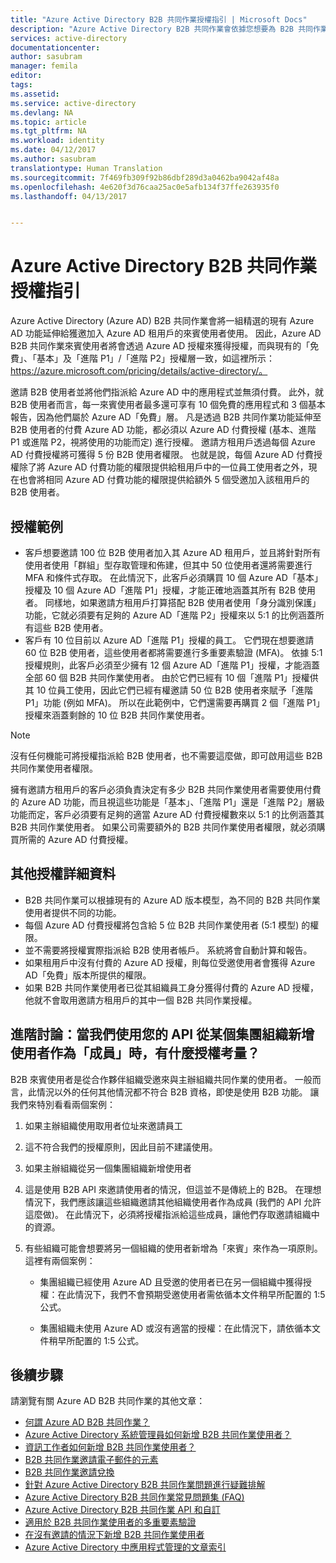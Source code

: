 ```yaml
---
title: "Azure Active Directory B2B 共同作業授權指引 | Microsoft Docs"
description: "Azure Active Directory B2B 共同作業會依據您想要為 B2B 共同作業使用者提供的功能而定，要求付費的 Azure AD 授權"
services: active-directory
documentationcenter: 
author: sasubram
manager: femila
editor: 
tags: 
ms.assetid: 
ms.service: active-directory
ms.devlang: NA
ms.topic: article
ms.tgt_pltfrm: NA
ms.workload: identity
ms.date: 04/12/2017
ms.author: sasubram
translationtype: Human Translation
ms.sourcegitcommit: 7f469fb309f92b86dbf289d3a0462ba9042af48a
ms.openlocfilehash: 4e620f3d76caa25ac0e5afb134f37ffe263935f0
ms.lasthandoff: 04/13/2017


---
```


# <a name="azure-active-directory-b2b-collaboration-licensing-guidance"></a>Azure Active Directory B2B 共同作業授權指引

Azure Active Directory (Azure AD) B2B 共同作業會將一組精選的現有 Azure AD 功能延伸給獲邀加入 Azure AD 租用戶的來賓使用者使用。 因此，Azure AD B2B 共同作業來賓使用者將會透過 Azure AD 授權來獲得授權，而與現有的「免費」、「基本」及「進階 P1」/「進階 P2」授權層一致，如這裡所示：https://azure.microsoft.com/pricing/details/active-directory/。

邀請 B2B 使用者並將他們指派給 Azure AD 中的應用程式並無須付費。 此外，就 B2B 使用者而言，每一來賓使用者最多還可享有 10 個免費的應用程式和 3 個基本報告，因為他們屬於 Azure AD「免費」層。
凡是透過 B2B 共同作業功能延伸至 B2B 使用者的付費 Azure AD 功能，都必須以 Azure AD 付費授權 (基本、進階 P1 或進階 P2，視將使用的功能而定) 進行授權。 邀請方租用戶透過每個 Azure AD 付費授權將可獲得 5 份 B2B 使用者權限。 也就是說，每個 Azure AD 付費授權除了將 Azure AD 付費功能的權限提供給租用戶中的一位員工使用者之外，現在也會將相同 Azure AD 付費功能的權限提供給額外 5 個受邀加入該租用戶的 B2B 使用者。

## <a name="licensing-examples"></a>授權範例
- 客戶想要邀請 100 位 B2B 使用者加入其 Azure AD 租用戶，並且將針對所有使用者使用「群組」型存取管理和佈建，但其中 50 位使用者還將需要進行 MFA 和條件式存取。 在此情況下，此客戶必須購買 10 個 Azure AD「基本」授權及 10 個 Azure AD「進階 P1」授權，才能正確地涵蓋其所有 B2B 使用者。 同樣地，如果邀請方租用戶打算搭配 B2B 使用者使用「身分識別保護」功能，它就必須要有足夠的 Azure AD「進階 P2」授權來以 5:1 的比例涵蓋所有這些 B2B 使用者。
- 客戶有 10 位目前以 Azure AD「進階 P1」授權的員工。 它們現在想要邀請 60 位 B2B 使用者，這些使用者都將需要進行多重要素驗證 (MFA)。 依據 5:1 授權規則，此客戶必須至少擁有 12 個 Azure AD「進階 P1」授權，才能涵蓋全部 60 個 B2B 共同作業使用者。 由於它們已經有 10 個「進階 P1」授權供其 10 位員工使用，因此它們已經有權邀請 50 位 B2B 使用者來賦予「進階 P1」功能 (例如 MFA)。 所以在此範例中，它們還需要再購買 2 個「進階 P1」授權來涵蓋剩餘的 10 位 B2B 共同作業使用者。

> [!NOTE]
> 沒有任何機能可將授權指派給 B2B 使用者，也不需要這麼做，即可啟用這些 B2B 共同作業使用者權限。

擁有邀請方租用戶的客戶必須負責決定有多少 B2B 共同作業使用者需要使用付費的 Azure AD 功能，而且視這些功能是「基本」、「進階 P1」還是「進階 P2」層級功能而定，客戶必須要有足夠的適當 Azure AD 付費授權數來以 5:1 的比例涵蓋其 B2B 共同作業使用者。 如果公司需要額外的 B2B 共同作業使用者權限，就必須購買所需的 Azure AD 付費授權。

## <a name="additional-licensing-details"></a>其他授權詳細資料
- B2B 共同作業可以根據現有的 Azure AD 版本模型，為不同的 B2B 共同作業使用者提供不同的功能。
- 每個 Azure AD 付費授權將包含給 5 位 B2B 共同作業使用者 (5:1 模型) 的權限。
- 並不需要將授權實際指派給 B2B 使用者帳戶。 系統將會自動計算和報告。
- 如果租用戶中沒有付費的 Azure AD 授權，則每位受邀使用者會獲得 Azure AD「免費」版本所提供的權限。
- 如果 B2B 共同作業使用者已從其組織員工身分獲得付費的 Azure AD 授權，他就不會取用邀請方租用戶的其中一個 B2B 共同作業授權。

## <a name="advanced-discussion-what-are-the-licensing-considerations-when-we-add-users-from-a-conglomerate-organization-as-members-using-your-apis"></a>進階討論：當我們使用您的 API 從某個集團組織新增使用者作為「成員」時，有什麼授權考量？
B2B 來賓使用者是從合作夥伴組織受邀來與主辦組織共同作業的使用者。 一般而言，此情況以外的任何其他情況都不符合 B2B 資格，即使是使用 B2B 功能。 讓我們來特別看看兩個案例：

1. 如果主辦組織使用取用者位址來邀請員工
  1. 這不符合我們的授權原則，因此目前不建議使用。

2. 如果主辦組織從另一個集團組織新增使用者
  1. 這是使用 B2B API 來邀請使用者的情況，但這並不是傳統上的 B2B。 在理想情況下，我們應該讓這些組織邀請其他組織使用者作為成員 (我們的 API 允許這麼做)。 在此情況下，必須將授權指派給這些成員，讓他們存取邀請組織中的資源。

  2. 有些組織可能會想要將另一個組織的使用者新增為「來賓」來作為一項原則。 這裡有兩個案例：
      * 集團組織已經使用 Azure AD 且受邀的使用者已在另一個組織中獲得授權：在此情況下，我們不會預期受邀使用者需依循本文件稍早所配置的 1:5 公式。 

      * 集團組織未使用 Azure AD 或沒有適當的授權：在此情況下，請依循本文件稍早所配置的 1:5 公式。


## <a name="next-steps"></a>後續步驟

請瀏覽有關 Azure AD B2B 共同作業的其他文章：

* [何謂 Azure AD B2B 共同作業？](active-directory-b2b-what-is-azure-ad-b2b.md)
* [Azure Active Directory 系統管理員如何新增 B2B 共同作業使用者？](active-directory-b2b-admin-add-users.md)
* [資訊工作者如何新增 B2B 共同作業使用者？](active-directory-b2b-iw-add-users.md)
* [B2B 共同作業邀請電子郵件的元素](active-directory-b2b-invitation-email.md)
* [B2B 共同作業邀請兌換](active-directory-b2b-redemption-experience.md)
* [針對 Azure Active Directory B2B 共同作業問題進行疑難排解](active-directory-b2b-troubleshooting.md)
* [Azure Active Directory B2B 共同作業常見問題集 (FAQ)](active-directory-b2b-faq.md)
* [Azure Active Directory B2B 共同作業 API 和自訂](active-directory-b2b-api.md)
* [適用於 B2B 共同作業使用者的多重要素驗證](active-directory-b2b-mfa-instructions.md)
* [在沒有邀請的情況下新增 B2B 共同作業使用者](active-directory-b2b-add-user-without-invite.md)
* [Azure Active Directory 中應用程式管理的文章索引](active-directory-apps-index.md)

